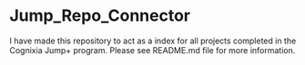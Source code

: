 # Jump_Repo_Connector
I have made this repository to act as a index for all projects completed in the Cognixia Jump+ program. Please see README.md file for more information.
